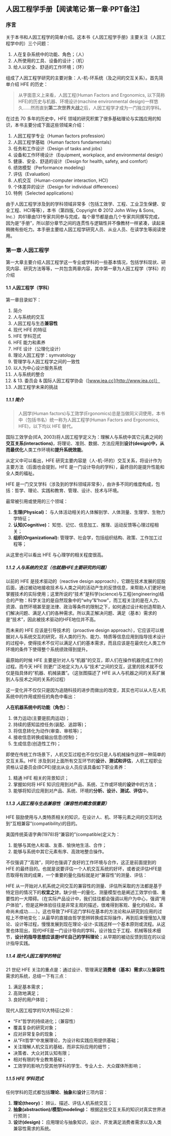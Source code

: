 ## 人因工程学手册【阅读笔记·第一章·PPT备注】

### 序言

关于本书和人因工程学的简单介绍。这本书《人因工程学手册》主要关注（人因工程学中的）三个问题：

1. 人在复杂系统中的功能、角色；（人）
2. 人所使用的工具、设备的设计；（机）
3. 给人以安全、舒适的工作环境；（环）

组成了人因工程学研究的主要对象：人-机-环系统（及之间的交互关系）。首先简单介绍 HFE 的历史：

> 从字面意义上来看，人因工程(Human Factors and Ergonomics, 以下简称 HFE)的历史与机器、环境设计(machine environmental design)一样悠久……然而直到**第二次世界大战**之后，人因工程学才成为一门独立的学科。

在过去 70 多年的历史中，HFE 领域的研究积累了很多基础理论与实践应用的知识，本书主要分成下面这些领域来介绍：

1. 人因工程学专业（Human factors profession）
2. 人因工程学基础（Human factors fundamentals）
3. 任务和工作设计（Design of tasks and jobs）
4. 设备和工作环境设计（Equipment, workplace, and environmental design）
5. 健康、安全、舒适的设计（Design for health, safety, and comfort）
6. 绩效模型（Performance modeling）
7. 评估（Evaluation）
8. 人机交互（Human-computer interaction, HCI）
9. 个体差异的设计（Design for individual differences）
10. 特例（Selected applications）

由于人因工程学涉及到的学科领域非常多（包括工效学、工程、工业卫生保健、安全工程、HCI等等），本书（第四版, Copyright © 2012 John Wiley & Sons, Inc.）共61章由131专家共同参与完成，每个章节都是由几个专家共同撰写完成，因为是“手册”，所以部分章节之间的连贯性与逻辑性并不像教材一样紧凑，读起来稍微有些吃力。本手册主要给人因工程学研究人员、从业人员、在读学生等阅读使用。

### 第一章·人因工程学

第一大章主要介绍人因工程学这一专业或学科的一些基本情况，包括学科现状、研究内容、研究方法等等，一共包含两章内容，其中第一章为人因工程学（学科）的介绍

#### 1.1 人因工程学（学科）

第一章目录如下：

1. 简介
2. 人与系统的交互
3. 人因工程与生态**兼容性**
4. 现代 HFE 的特征
5. HFE 学科范式
6. HFE 能力和素养
7. HFE 设计（公理化设计）
8. 理论人因工程学：symvatology
9. 管理学与人因工程学之间的一致性
10. 以人为中心设计服务系统
11. 人与系统的整合
12. & 13. 委员会 & 国际人因工程学协会（[www.iea.cc](http://www.iea.cc)）
14. 人因工程学未来的挑战

##### 1.1.1 简介

> 人因学(Human factors)与工效学(Ergonomics)总是当做同义词使用，本书中（包括书名）统一称为人因工程学(Human Factors and Ergonomics, HFE)，以下均以 HFE 替代。

国际工效学会(IEA, 2003)将人因工程学定义为：理解人与系统中其它元素之间的**交互关系(interactions)**，将理论、准则、数据、方法应用到**设计(design)**中，从而**最优化**人类工作环境和**提升系统效能**。

从定义中可以看出，HFE 研究主要内容是（人-机-环的）交互关系，将设计作为主要方法（后面也会提到，HFE 是一门设计导向的学科），最终目的是提升性能和全人类的福祉。

HFE 是一门交叉学科（涉及到的学科领域非常多），由许多不同的维度构成，包括：哲学、理论、实践和教育、管理、设计、技术与环境。

最常被引用或使用的三个领域：

1. **生理(Physical)：**
	与人体活动相关的人体解剖学、人体测量、生理学、生物力学特征；
2. **认知(Cognitive)：**
	知觉、记忆、信息加工、推理、运动反馈等心理过程相关；
3. **组织(Organizational):**
	管理学、社会学，包括组织结构、政策、工作加工过程等；
    
从这里也可以看出 HFE 与心理学的相关程度很高。

##### 1.1.2 人与系统的交互（也就是HFE主要研究的问题）

以前的 HFE 是技术驱动的（reactive design approach），它跟在技术发展的屁股后面，通过被动地接收技术与人类之间的活动产生的反馈信息，来帮助人们更好地掌握技术的实际使用；这里所说的“技术”是科学(science)与工程(engineering)结合的产物：科学关注的是自然现象中的“why”&“how”，而工程关注的是在人力、资源、自然环境甚至是法律、政治等条件的限制之下，如何通过设计和创造帮助人们解决问题、满足人们的各种需求。所以真正解决问题、满足（基本）需求的是“技术”，因此被技术驱动的HFE地位并不高。

而未来的 HFE 应该是引导技术的（proactive design approach），它应该可以根据对人与系统交互的研究，将人类的行为、能力、特质等信息应用到指导技术设计的过程中，使得技术不仅可以满足人们的基本需求，而且应该是在最优化人类工作环境的条件下使得整个系统绩效得到提升。

最原始的时候 HFE 主要是针对人与“机器”的交互，即人们在操作机器完成工作的过程。而今天 HFE 则更广泛地定义为人与“技术”之间的交互，这里的技术就不仅仅是指具体的“机器、机械装置”。（这张图描述了 HFE 从人与机器之间的关系扩展到人与技术之间的关系的过程）

这一变化并不仅仅只是因为追随科技的进步而做出的改变，其实也可以从人在人机系统中的作用或担任的角色中看出：

**人在机器系统中的功能（角色）：**

1. 体力运动(主要是肌肉运动)；
2. 持续的感知监控任务(装配、追踪等)；
3. 将信息转化为动作(审查、审核等)；
4. 接收信息转换成输出信息(控制)；
5. 生成信息(创造性工作)；

即使在传统工作场景下，人机交互过程也不仅仅只是人与机械操作这样一种简单的交互关系。HFE 涉及到对上面所有交互环节的**设计、测试和评估**，人机工程职业资格认证委员会(BCPE)提出从业人员应该具备如下职业素养：

1. 精通 HFE 相关的背景知识；
2. 掌握如何将 HFE 知识应用到对产品、系统、工作或环境的**设计**中的方法；
3. 能够将知识应用到对产品、系统、环境的**分析、设计、测试、评估**中。

##### 1.1.3 人因工程与生态兼容性（兼容性的概念很重要）

HFE 鼓励使用与人类特质相关的知识，在设计人、机、环等元素之间的交互时达到“互相兼容”(compatibility)的目的。

美国传统英语字典(1978)将“兼容的”(compatible)定义为：

1. 能够与其他人和谐、友善、愉快地生活、合作；
2. 能够与系统中其它元素有序、高效地整合操作。

不仅强调了“高效”，同时也强调了良好的工作环境与合作，这正是前面提到的 HFE 的最终目的。也就是说要评估一个人机交互系统的好坏，或者说评估HFE是否取得有效的成果，一个重要的量化指标就是对“兼容性”的测量、评估：

HFE 从一开始对人机系统之间交互的兼容性的测量、评估所采取的方法都是基于特定目的情况下的**权宜之计**。缺少统一的量化、测量模型也是阐述工效学价值、重要性的一大障碍。（在实际产品设计中，我们往往都会强调以用户为中心，强调“用户体验”，但是这种体验往往是非常主观的描述，很难得到客观、量化的结论。革命尚未成功……）。这也导致了HFE这门学科在基本的方法论和从研究到应用的过程上不停地变化：从最早的直接由哲学思辨转换成实际操作，再到后来慢慢加入理论、设计等过程，慢慢发展到现在理论-设计-实践这样一个基本原则或流程。从这里也体现出，现代HFE是一门设计导向的学科，设计独立于工程、机械等技术细节，**设计的指导思想应该是HFE自己的学科理论**；从早期的被动反馈到现在的以设计指导实践。

##### 1.1.4 现代人因工程学的特征

21 世纪 HFE 关注的重点是：通过设计、管理满足**消费者（基本）需求**以及**兼容性**需求的系统，总结一下有三点：

1. 满足基本需求；
2. 高效地满足；
3. 良好的用户体验；

现代人因工程学的10大特征(之8)：

- “Fit”哲学的持续进化；（兼容性）
- 覆盖复杂的研究对象；
- 应对非常复杂的现象；
- 从“Fit哲学“中发展理论，为设计和实践应用提供基础；
- 关注理解人机交互的基础，而非实际应用的细节；
- 决策者、大众对其认知有限；
- 相对有限的专业教育基础；
- 工效学的影响力受其他学科的学生、专业人士、大众媒体所影响；

##### 1.1.5 HFE 学科范式

任何学科的范式都包括**理论**、**抽象**和**设计**三项内容：

1. **理论(theory)：**
辨认、描述、评估人机系统交互；
2. **抽象(abstraction)/模型(modeling)：**
根据这些交互关系的知识对真实世界进行预测；
3. **设计(design)：**
应用理论与抽象知识，设计、开发满足消费者需求以及人类兼容性需求的系统。



























